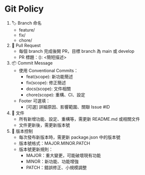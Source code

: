 # Git Policy

1. 🏷 Branch 命名
   - feature/<short-desc>  
   - fix/<short-desc>  
   - chore/<short-desc>  
2. 🔀 Pull Request
   - 每個 branch 完成後開 PR，目標 branch 為 main 或 develop
   - PR 標題：<type>(<scope>): <簡短描述>
3. 📦 Commit Message
   - 使用 Conventional Commits：
     - feat(scope): 新功能簡述
     - fix(scope): 修正簡述
     - docs(scope): 文件相關
     - chore(scope): 重構、CI、設定
   - Footer 可選填：
     - [可選] 詳細原因、影響範圍、關聯 Issue #ID
4. 📝 文件
   - 所有新增功能、設定、重構等，需更新 README.md 或相關文件
   - 文件更新後，需更新版本號
5. 🔄 版本控制
   - 每次發布新版本時，需更新 package.json 中的版本號
   - 版本號格式：MAJOR.MINOR.PATCH
   - 版本號更新規則：
     - MAJOR：重大變更，可能破壞現有功能
     - MINOR：新功能、功能增強
     - PATCH：錯誤修正、小規模調整

